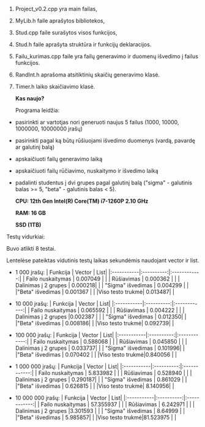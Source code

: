 1. Project_v0.2.cpp yra main failas,
2. MyLib.h faile aprašytos bibliotekos,
3. Stud.cpp faile surašytos visos funkcijos,
4. Stud.h faile aprašyta struktūra ir funkcijų deklaracijos.
5. Failu_kurimas.cpp faile yra failų generavimo ir duomenų išvedimo į failus funkcijos.
6. RandInt.h aprašoma atsitiktinių skaičių generavimo klasė.
7. Timer.h laiko skaičiavimo klasė.

   **Kas naujo?**

   Programa leidžia:
* pasirinkti ar vartotjas nori generuoti naujus 5 failus (1000, 10000, 1000000, 10000000 įrašų)
* pasirinkti pagal ką būtų rūšiuojami išvedimo duomenys (vardą, pavardę ar galutinį balą)
* apskaičiuoti failų generavimo laiką
* apskaičiuoti failų rūčiavimo, nuskaitymo ir išvedimo laiką
* padalinti studentus į dvi grupes pagal galutinį balą ("sigma" - galutinis balas >= 5, "beta" - galutinis balas < 5).

  **CPU: 12th Gen Intel(R) Core(TM) i7-1260P   2.10 GHz**
  
  **RAM: 16 GB**
  
  **SSD (1TB)**

Testų vidurkiai:

Buvo atlikti 8 testai.

Lentelėse pateiktas vidutinis testų laikas sekundėmis naudojant vector ir list.

* 1 000 įrašų:
  | Funkcija   | Vector  | List|
  |:-----------|:----------:|:------------:|
  | Failo nuskaitymas       |   0.007049 |   |
  | Rūšiavimas        |   0.000362   |  |
  | Dalinimas į 2 grupes     | 0.000218|  |
  | "Sigma" išvedimas |  0.004299  | |
  |"Beta" išvedimas | 0.001367 |  |
  |Viso testo trukmė| 0.013487|  |


* 10 000 įrašų:
 | Funkcija   | Vector  | List|
  |:-----------|:----------:|:------------:|
  | Failo nuskaitymas       |  0.065592  |  |
  | Rūšiavimas        |     0.004222 |  |
  | Dalinimas į 2 grupes     |0.002387 | |
  | "Sigma" išvedimas |    0.012350| |
  |"Beta" išvedimas |  0.008186| |
  |Viso testo trukmė| 0.092739| |


* 100 000 įrašų:
  | Funkcija   | Vector  | List|
  |:-----------|:----------:|:------------:|
  | Failo nuskaitymas       | 0.588068   |   |
  | Rūšiavimas        |   0.045850   |   |
  | Dalinimas į 2 grupes     | 0.033737|  |
  | "Sigma" išvedimas |    0.101996|  |
  |"Beta" išvedimas | 0.070402 |  |
  |Viso testo trukmė|0.840056 |  |


* 1 000 000 įrašų:
 | Funkcija   | Vector  | List|
  |:-----------|:----------:|:------------:|
  | Failo nuskaitymas       |  5.833982  |  |
  | Rūšiavimas        |  0.528940    |   |
  | Dalinimas į 2 grupes     | 0.290187|  |
  | "Sigma" išvedimas |  0.861029  |  |
  |"Beta" išvedimas | 0.626815 |  |
  |Viso testo trukmė| 8.140956|   |


* 10 000 000 įrašų:
 | Funkcija   | Vector  | List|
  |:-----------|:----------:|:------------:|
  | Failo nuskaitymas       |   57.355937 |   |
  | Rūšiavimas        |    6.242971  |  |
  | Dalinimas į 2 grupes     |3.301593 |  |
  | "Sigma" išvedimas |  8.64999  |  |
  |"Beta" išvedimas |  5.985857|  |
  |Viso testo trukmė|81.523975 |  |
